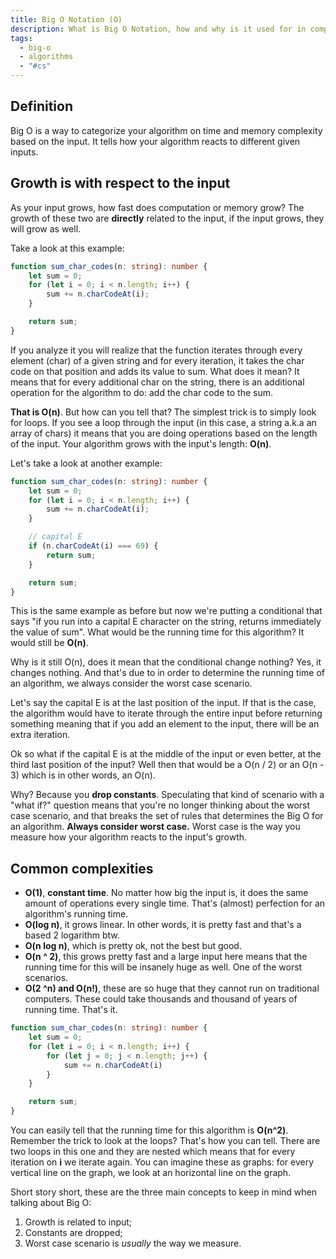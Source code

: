 ```yaml
---
title: Big O Notation (O)
description: What is Big O Notation, how and why is it used for in computer science
tags:
  - big-o
  - algorithms
  - "#cs"
---
```

## Definition
Big O is a way to categorize your algorithm on time and memory complexity based on the input. It tells how your algorithm reacts to different given inputs.
## Growth is with respect to the input
As your input grows, how fast does computation or memory grow? The growth of these two are **directly** related to the input, if the input grows, they will grow as well.

Take a look at this example:
``` typescript
function sum_char_codes(n: string): number {
	let sum = 0;
	for (let i = 0; i < n.length; i++) {
		sum += n.charCodeAt(i);
	}

	return sum;
}
```

If you analyze it you will realize that the function iterates through every element (char) of a given string and for every iteration, it takes the char code on that position and adds its value to sum. What does it mean? It means that for every additional char on the string, there is an additional operation for the algorithm to do: add the char code to the sum.

**That is O(n)**. But how can you tell that? The simplest trick is to simply look for loops. If you see a loop through the input (in this case, a string a.k.a an array of chars) it means that you are doing operations based on the length of the input. Your algorithm grows with the input's length: **O(n)**.

Let's take a look at another example:

``` typescript
function sum_char_codes(n: string): number {
	let sum = 0;
	for (let i = 0; i < n.length; i++) {
		sum += n.charCodeAt(i);
	}

	// capital E
	if (n.charCodeAt(i) === 69) {
		return sum;
	}

	return sum;
}
```

This is the same example as before but now we're putting a conditional that says "if you run into a capital E character on the string, returns immediately the value of sum". What would be the running time for this algorithm? It would still be **O(n)**.

Why is it still O(n), does it mean that the conditional change nothing? Yes, it changes nothing. And that's due to in order to determine the running time of an algorithm, we always consider the worst case scenario.

Let's say the capital E is at the last position of the input. If that is the case, the algorithm would have to iterate through the entire input before returning something meaning that if you add an element to the input, there will be an extra iteration. 
 
Ok so what if the capital E is at the middle of the input or even better, at the third last position of the input? Well then that would be a O(n / 2) or an O(n - 3) which is in other words, an O(n).

Why? Because you **drop constants**. Speculating that kind of scenario with a "what if?" question means that you're no longer thinking about the worst case scenario, and that breaks the set of rules that determines the Big O for an algorithm. **Always consider worst case.** Worst case is the way you measure how your algorithm reacts to the input's growth.

## Common complexities
- **O(1)**, **constant time**. No matter how big the input is, it does the same amount of operations every single time. That's (almost) perfection for an algorithm's running time.
- **O(log n)**, it grows linear. In other words, it is pretty fast and that's a based 2 logarithm btw.
- **O(n log n)**, which is pretty ok, not the best but good.
- **O(n ^ 2)**, this grows pretty fast and a large input here means that the running time for this will be insanely huge as well. One of the worst scenarios.
- **O(2 ^n) and O(n!)**, these are so huge that they cannot run on traditional computers. These could take thousands and thousand of years of running time. That's it.

``` typescript
function sum_char_codes(n: string): number {
	let sum = 0;
	for (let i = 0; i < n.length; i++) {
		for (let j = 0; j < n.length; j++) {
			sum += n.charCodeAt(i)
		}
	}

	return sum;
}
```

You can easily tell that the running time for this algorithm is **O(n^2)**. Remember the trick to look at the loops? That's how you can tell. There are two loops in this one and they are nested which means that for every iteration on **i** we iterate again. You can imagine these as graphs: for every vertical line on the graph, we look at an horizontal line on the graph.

Short story short, these are the three main concepts to keep in mind when talking about Big O:

1. Growth is related to input;
2. Constants are dropped;
3. Worst case scenario is *usually* the way we measure.